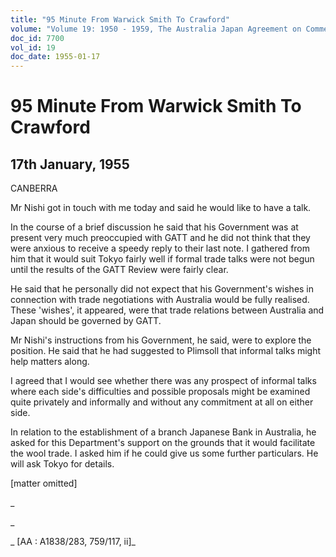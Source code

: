 ```yaml
---
title: "95 Minute From Warwick Smith To Crawford"
volume: "Volume 19: 1950 - 1959, The Australia Japan Agreement on Commerce"
doc_id: 7700
vol_id: 19
doc_date: 1955-01-17
---
```


# 95 Minute From Warwick Smith To Crawford

## 17th January, 1955

CANBERRA

Mr Nishi got in touch with me today and said he would like to have a talk.

In the course of a brief discussion he said that his Government was at present very much preoccupied with GATT and he did not think that they were anxious to receive a speedy reply to their last note. I gathered from him that it would suit Tokyo fairly well if formal trade talks were not begun until the results of the GATT Review were fairly clear.

He said that he personally did not expect that his Government's wishes in connection with trade negotiations with Australia would be fully realised. These 'wishes', it appeared, were that trade relations between Australia and Japan should be governed by GATT.

Mr Nishi's instructions from his Government, he said, were to explore the position. He said that he had suggested to Plimsoll that informal talks might help matters along.

I agreed that I would see whether there was any prospect of informal talks where each side's difficulties and possible proposals might be examined quite privately and informally and without any commitment at all on either side.

In relation to the establishment of a branch Japanese Bank in Australia, he asked for this Department's support on the grounds that it would facilitate the wool trade. I asked him if he could give us some further particulars. He will ask Tokyo for details.

[matter omitted]

_

_

_ [AA : A1838/283, 759/117, ii]_
